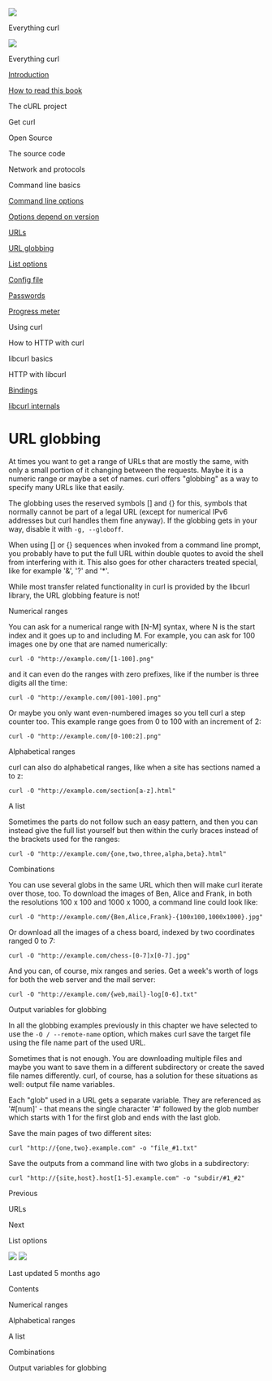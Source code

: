 <a href="../index.html" class="link-a079aa82--primary-53a25e66--logoLink-10d08504"></a>

<img src="https://gblobscdn.gitbook.com/orgs%2F-LxuH0qSm4xO9nWfEBlB%2Favatar.png?alt=media" class="image-67b14f24--avatar-1c1d03ec" />

<span class="text-4505230f--UIH400-4e41e82a--textContentFamily-49a318e1--spaceNameText-677c2969">Everything curl</span>

<a href="../index.html" class="link-a079aa82--primary-53a25e66--logoLink-10d08504"></a>

<img src="https://gblobscdn.gitbook.com/orgs%2F-LxuH0qSm4xO9nWfEBlB%2Favatar.png?alt=media" class="image-67b14f24--avatar-1c1d03ec" />

<span class="text-4505230f--UIH400-4e41e82a--textContentFamily-49a318e1--spaceNameText-677c2969">Everything curl</span>

<a href="../index.html" class="navButton-94f2579c--navButtonClickable-161b88ca"><span class="text-4505230f--UIH300-2063425d--textContentFamily-49a318e1--navButtonLabel-14a4968f">Introduction</span></a>

<a href="../how-to-read.html" class="navButton-94f2579c--navButtonClickable-161b88ca"><span class="text-4505230f--UIH300-2063425d--textContentFamily-49a318e1--navButtonLabel-14a4968f">How to read this book</span></a>

<span class="text-4505230f--UIH300-2063425d--textContentFamily-49a318e1--navButtonLabel-14a4968f">The cURL project</span>

<span class="text-4505230f--UIH300-2063425d--textContentFamily-49a318e1--navButtonLabel-14a4968f">Get curl</span>

<span class="text-4505230f--UIH300-2063425d--textContentFamily-49a318e1--navButtonLabel-14a4968f">Open Source</span>

<span class="text-4505230f--UIH300-2063425d--textContentFamily-49a318e1--navButtonLabel-14a4968f">The source code</span>

<span class="text-4505230f--UIH300-2063425d--textContentFamily-49a318e1--navButtonLabel-14a4968f">Network and protocols</span>

<span class="text-4505230f--UIH300-2063425d--textContentFamily-49a318e1--navButtonLabel-14a4968f">Command line basics</span>

<a href="options.html" class="navButton-94f2579c--pageItemWithChildrenNested-2c5d8183--navButtonClickable-161b88ca"><span class="text-4505230f--UIH300-2063425d--textContentFamily-49a318e1--navButtonLabel-14a4968f">Command line options</span></a>

<a href="versions.html" class="navButton-94f2579c--pageItemWithChildrenNested-2c5d8183--navButtonClickable-161b88ca"><span class="text-4505230f--UIH300-2063425d--textContentFamily-49a318e1--navButtonLabel-14a4968f">Options depend on version</span></a>

<a href="urls.html" class="navButton-94f2579c--pageItemWithChildrenNested-2c5d8183--navButtonClickable-161b88ca"><span class="text-4505230f--UIH300-2063425d--textContentFamily-49a318e1--navButtonLabel-14a4968f">URLs</span></a>

<a href="globbing.html" class="navButton-94f2579c--pageItemWithChildrenNested-2c5d8183--navButtonClickable-161b88ca--navButtonOpened-6a88552e"><span class="text-4505230f--UIH300-2063425d--textContentFamily-49a318e1--navButtonLabel-14a4968f">URL globbing</span></a>

<a href="listopts.html" class="navButton-94f2579c--pageItemWithChildrenNested-2c5d8183--navButtonClickable-161b88ca"><span class="text-4505230f--UIH300-2063425d--textContentFamily-49a318e1--navButtonLabel-14a4968f">List options</span></a>

<a href="configfile.html" class="navButton-94f2579c--pageItemWithChildrenNested-2c5d8183--navButtonClickable-161b88ca"><span class="text-4505230f--UIH300-2063425d--textContentFamily-49a318e1--navButtonLabel-14a4968f">Config file</span></a>

<a href="passwords.html" class="navButton-94f2579c--pageItemWithChildrenNested-2c5d8183--navButtonClickable-161b88ca"><span class="text-4505230f--UIH300-2063425d--textContentFamily-49a318e1--navButtonLabel-14a4968f">Passwords</span></a>

<a href="progressmeter.html" class="navButton-94f2579c--pageItemWithChildrenNested-2c5d8183--navButtonClickable-161b88ca"><span class="text-4505230f--UIH300-2063425d--textContentFamily-49a318e1--navButtonLabel-14a4968f">Progress meter</span></a>

<span class="text-4505230f--UIH300-2063425d--textContentFamily-49a318e1--navButtonLabel-14a4968f">Using curl</span>

<span class="text-4505230f--UIH300-2063425d--textContentFamily-49a318e1--navButtonLabel-14a4968f">How to HTTP with curl</span>

<span class="text-4505230f--UIH300-2063425d--textContentFamily-49a318e1--navButtonLabel-14a4968f">libcurl basics</span>

<span class="text-4505230f--UIH300-2063425d--textContentFamily-49a318e1--navButtonLabel-14a4968f">HTTP with libcurl</span>

<a href="../bindings.html" class="navButton-94f2579c--navButtonClickable-161b88ca"><span class="text-4505230f--UIH300-2063425d--textContentFamily-49a318e1--navButtonLabel-14a4968f">Bindings</span></a>

<a href="../internals.html" class="navButton-94f2579c--navButtonClickable-161b88ca"><span class="text-4505230f--UIH300-2063425d--textContentFamily-49a318e1--navButtonLabel-14a4968f">libcurl internals</span></a>

<a href="../bookindex.html" class="navButton-94f2579c--navButtonClickable-161b88ca"><span class="text-4505230f--UIH300-2063425d--textContentFamily-49a318e1--navButtonLabel-14a4968f"></span></a>

<a href="https://www.gitbook.com/?utm_source=content&amp;utm_medium=trademark&amp;utm_campaign=curl-1" class="reset-3c756112--trademark-a8da4b94"></a>

<span class="text-4505230f--TextH200-a3425406--textUIFamily-5ebd8e40"></span>

# <span class="text-4505230f--DisplayH900-bfb998fa--textContentFamily-49a318e1">URL globbing</span>

<span class="text-4505230f--UIH300-2063425d--textUIFamily-5ebd8e40--text-8ee2c8b2"></span>

<span class="text-4505230f--UIH300-2063425d--textUIFamily-5ebd8e40--text-8ee2c8b2"></span>

<span class="text-4505230f--TextH400-3033861f--textContentFamily-49a318e1"><span data-key="4989f73cee9642b8b5056a1e9e55f2bb"><span data-offset-key="4989f73cee9642b8b5056a1e9e55f2bb:0">At times you want to get a range of URLs that are mostly the same, with only a small portion of it changing between the requests. Maybe it is a numeric range or maybe a set of names. curl offers "globbing" as a way to specify many URLs like that easily.</span></span></span>

<span class="text-4505230f--TextH400-3033861f--textContentFamily-49a318e1"><span data-key="55465165286f4271996e85b388561a6c"><span data-offset-key="55465165286f4271996e85b388561a6c:0">The globbing uses the reserved symbols \[\] and {} for this, symbols that normally cannot be part of a legal URL (except for numerical IPv6 addresses but curl handles them fine anyway). If the globbing gets in your way, disable it with </span><span data-offset-key="55465165286f4271996e85b388561a6c:1">`-g, --globoff`</span><span data-offset-key="55465165286f4271996e85b388561a6c:2">.</span></span></span>

<span class="text-4505230f--TextH400-3033861f--textContentFamily-49a318e1"><span data-key="54bdf47fe35e4ae6a37d0632f5b17bec"><span data-offset-key="54bdf47fe35e4ae6a37d0632f5b17bec:0">When using \[\] or {} sequences when invoked from a command line prompt, you probably have to put the full URL within double quotes to avoid the shell from interfering with it. This also goes for other characters treated special, like for example '&', '?' and '\*'.</span></span></span>

<span class="text-4505230f--TextH400-3033861f--textContentFamily-49a318e1"><span data-key="30a31a48ee1c48208f121cd114358b4e"><span data-offset-key="30a31a48ee1c48208f121cd114358b4e:0">While most transfer related functionality in curl is provided by the libcurl library, the URL globbing feature is not!</span></span></span>

<span class="text-4505230f--HeadingH700-04e1a2a3--textContentFamily-49a318e1"><span data-key="c6a27bf680ef477dbbd57759aeb2c62e"><span data-offset-key="c6a27bf680ef477dbbd57759aeb2c62e:0">Numerical ranges</span></span></span>

<span class="text-4505230f--TextH400-3033861f--textContentFamily-49a318e1"><span data-key="278329543b394db0b2254b2808155278"><span data-offset-key="278329543b394db0b2254b2808155278:0">You can ask for a numerical range with \[N-M\] syntax, where N is the start index and it goes up to and including M. For example, you can ask for 100 images one by one that are named numerically:</span></span></span>

    curl -O "http://example.com/[1-100].png"

<span class="text-4505230f--TextH400-3033861f--textContentFamily-49a318e1"><span data-key="3ad3067bf65943dc8ce08d1884777d87"><span data-offset-key="3ad3067bf65943dc8ce08d1884777d87:0">and it can even do the ranges with zero prefixes, like if the number is three digits all the time:</span></span></span>

    curl -O "http://example.com/[001-100].png"

<span class="text-4505230f--TextH400-3033861f--textContentFamily-49a318e1"><span data-key="bb2b5654b24c4e1487b13a5ed767a5d7"><span data-offset-key="bb2b5654b24c4e1487b13a5ed767a5d7:0">Or maybe you only want even-numbered images so you tell curl a step counter too. This example range goes from 0 to 100 with an increment of 2:</span></span></span>

    curl -O "http://example.com/[0-100:2].png"

<span class="text-4505230f--HeadingH700-04e1a2a3--textContentFamily-49a318e1"><span data-key="4b5321ea3e274d39a9720a5c89d8bad2"><span data-offset-key="4b5321ea3e274d39a9720a5c89d8bad2:0">Alphabetical ranges</span></span></span>

<span class="text-4505230f--TextH400-3033861f--textContentFamily-49a318e1"><span data-key="a9fe2836bc06496faa8599f38e0026ee"><span data-offset-key="a9fe2836bc06496faa8599f38e0026ee:0">curl can also do alphabetical ranges, like when a site has sections named a to z:</span></span></span>

    curl -O "http://example.com/section[a-z].html"

<span class="text-4505230f--HeadingH700-04e1a2a3--textContentFamily-49a318e1"><span data-key="1d00a70b5252439c8d5cb04ca063d892"><span data-offset-key="1d00a70b5252439c8d5cb04ca063d892:0">A list</span></span></span>

<span class="text-4505230f--TextH400-3033861f--textContentFamily-49a318e1"><span data-key="5e7fd97e2f6347bd9e9c9f0c8453ec7f"><span data-offset-key="5e7fd97e2f6347bd9e9c9f0c8453ec7f:0">Sometimes the parts do not follow such an easy pattern, and then you can instead give the full list yourself but then within the curly braces instead of the brackets used for the ranges:</span></span></span>

    curl -O "http://example.com/{one,two,three,alpha,beta}.html"

<span class="text-4505230f--HeadingH700-04e1a2a3--textContentFamily-49a318e1"><span data-key="2330b2c1ecb24dfbbe9709e3140559eb"><span data-offset-key="2330b2c1ecb24dfbbe9709e3140559eb:0">Combinations</span></span></span>

<span class="text-4505230f--TextH400-3033861f--textContentFamily-49a318e1"><span data-key="6fb85d60b25b4f3498577694b242873f"><span data-offset-key="6fb85d60b25b4f3498577694b242873f:0">You can use several globs in the same URL which then will make curl iterate over those, too. To download the images of Ben, Alice and Frank, in both the resolutions 100 x 100 and 1000 x 1000, a command line could look like:</span></span></span>

    curl -O "http://example.com/{Ben,Alice,Frank}-{100x100,1000x1000}.jpg"

<span class="text-4505230f--TextH400-3033861f--textContentFamily-49a318e1"><span data-key="719aa0e904cb4b40a06baf1fd3ca9248"><span data-offset-key="719aa0e904cb4b40a06baf1fd3ca9248:0">Or download all the images of a chess board, indexed by two coordinates ranged 0 to 7:</span></span></span>

    curl -O "http://example.com/chess-[0-7]x[0-7].jpg"

<span class="text-4505230f--TextH400-3033861f--textContentFamily-49a318e1"><span data-key="7c16cfb985de4d649607119efcfe428d"><span data-offset-key="7c16cfb985de4d649607119efcfe428d:0">And you can, of course, mix ranges and series. Get a week's worth of logs for both the web server and the mail server:</span></span></span>

    curl -O "http://example.com/{web,mail}-log[0-6].txt"

<span class="text-4505230f--HeadingH700-04e1a2a3--textContentFamily-49a318e1"><span data-key="c00f95e51b15449589c8e190c9e2dae1"><span data-offset-key="c00f95e51b15449589c8e190c9e2dae1:0">Output variables for globbing</span></span></span>

<span class="text-4505230f--TextH400-3033861f--textContentFamily-49a318e1"><span data-key="88dc39fa21ba4f00a244c1d74154696d"><span data-offset-key="88dc39fa21ba4f00a244c1d74154696d:0">In all the globbing examples previously in this chapter we have selected to use the </span><span data-offset-key="88dc39fa21ba4f00a244c1d74154696d:1">`-O / --remote-name`</span><span data-offset-key="88dc39fa21ba4f00a244c1d74154696d:2"> option, which makes curl save the target file using the file name part of the used URL.</span></span></span>

<span class="text-4505230f--TextH400-3033861f--textContentFamily-49a318e1"><span data-key="5f0fbcdf48154969814b029e002acb9b"><span data-offset-key="5f0fbcdf48154969814b029e002acb9b:0">Sometimes that is not enough. You are downloading multiple files and maybe you want to save them in a different subdirectory or create the saved file names differently. curl, of course, has a solution for these situations as well: output file name variables.</span></span></span>

<span class="text-4505230f--TextH400-3033861f--textContentFamily-49a318e1"><span data-key="1ff8c84ffd3d43a1bdae65f1a19bf2db"><span data-offset-key="1ff8c84ffd3d43a1bdae65f1a19bf2db:0">Each "glob" used in a URL gets a separate variable. They are referenced as '\#\[num\]' - that means the single character '\#' followed by the glob number which starts with 1 for the first glob and ends with the last glob.</span></span></span>

<span class="text-4505230f--TextH400-3033861f--textContentFamily-49a318e1"><span data-key="7f7eb41291864b019e108b53170e7a3f"><span data-offset-key="7f7eb41291864b019e108b53170e7a3f:0">Save the main pages of two different sites:</span></span></span>

    curl "http://{one,two}.example.com" -o "file_#1.txt"

<span class="text-4505230f--TextH400-3033861f--textContentFamily-49a318e1"><span data-key="e8676c8dbc6e413983e61a9cb43dc8e1"><span data-offset-key="e8676c8dbc6e413983e61a9cb43dc8e1:0">Save the outputs from a command line with two globs in a subdirectory:</span></span></span>

    curl "http://{site,host}.host[1-5].example.com" -o "subdir/#1_#2"

<a href="urls.html" class="reset-3c756112--card-6570f064--whiteCard-fff091a4--cardPrevious-56a5e674"></a>

<span class="text-4505230f--TextH200-a3425406--textContentFamily-49a318e1">Previous</span>

<span class="text-4505230f--UIH400-4e41e82a--textContentFamily-49a318e1">URLs</span>

<a href="listopts.html" class="reset-3c756112--card-6570f064--whiteCard-fff091a4--cardNext-19241c42"></a>

<span class="text-4505230f--TextH200-a3425406--textContentFamily-49a318e1">Next</span>

<span class="text-4505230f--UIH400-4e41e82a--textContentFamily-49a318e1">List options</span>

<img src="https://avatars1.githubusercontent.com/u/965580?v=4" class="image-67b14f24--avatar-1c1d03ec" />

<img src="https://avatars.githubusercontent.com/u/66654881?v=4" class="image-67b14f24--avatar-1c1d03ec" />

<span class="text-4505230f--TextH200-a3425406--textContentFamily-49a318e1">Last updated 5 months ago</span>

<span class="text-4505230f--UIH300-2063425d--textUIFamily-5ebd8e40"></span>

<span class="text-4505230f--InfoH100-1e92e1d1--textContentFamily-49a318e1">Contents</span>

<a href="globbing.html#numerical-ranges" class="reset-3c756112--menuItem-aa02f6ec--menuItemLight-757d5235--menuItemInline-173bdf97--pageTocItem-f4427024"></a>

<span class="text-4505230f--UIH300-2063425d--textContentFamily-49a318e1"><span class="text-4505230f--UIH200-50ead35f--textContentFamily-49a318e1">Numerical ranges</span></span>

<a href="globbing.html#alphabetical-ranges" class="reset-3c756112--menuItem-aa02f6ec--menuItemLight-757d5235--menuItemInline-173bdf97--pageTocItem-f4427024"></a>

<span class="text-4505230f--UIH300-2063425d--textContentFamily-49a318e1"><span class="text-4505230f--UIH200-50ead35f--textContentFamily-49a318e1">Alphabetical ranges</span></span>

<a href="globbing.html#a-list" class="reset-3c756112--menuItem-aa02f6ec--menuItemLight-757d5235--menuItemInline-173bdf97--pageTocItem-f4427024"></a>

<span class="text-4505230f--UIH300-2063425d--textContentFamily-49a318e1"><span class="text-4505230f--UIH200-50ead35f--textContentFamily-49a318e1">A list</span></span>

<a href="globbing.html#combinations" class="reset-3c756112--menuItem-aa02f6ec--menuItemLight-757d5235--menuItemInline-173bdf97--pageTocItem-f4427024"></a>

<span class="text-4505230f--UIH300-2063425d--textContentFamily-49a318e1"><span class="text-4505230f--UIH200-50ead35f--textContentFamily-49a318e1">Combinations</span></span>

<a href="globbing.html#output-variables-for-globbing" class="reset-3c756112--menuItem-aa02f6ec--menuItemLight-757d5235--menuItemInline-173bdf97--pageTocItem-f4427024"></a>

<span class="text-4505230f--UIH300-2063425d--textContentFamily-49a318e1"><span class="text-4505230f--UIH200-50ead35f--textContentFamily-49a318e1">Output variables for globbing</span></span>
